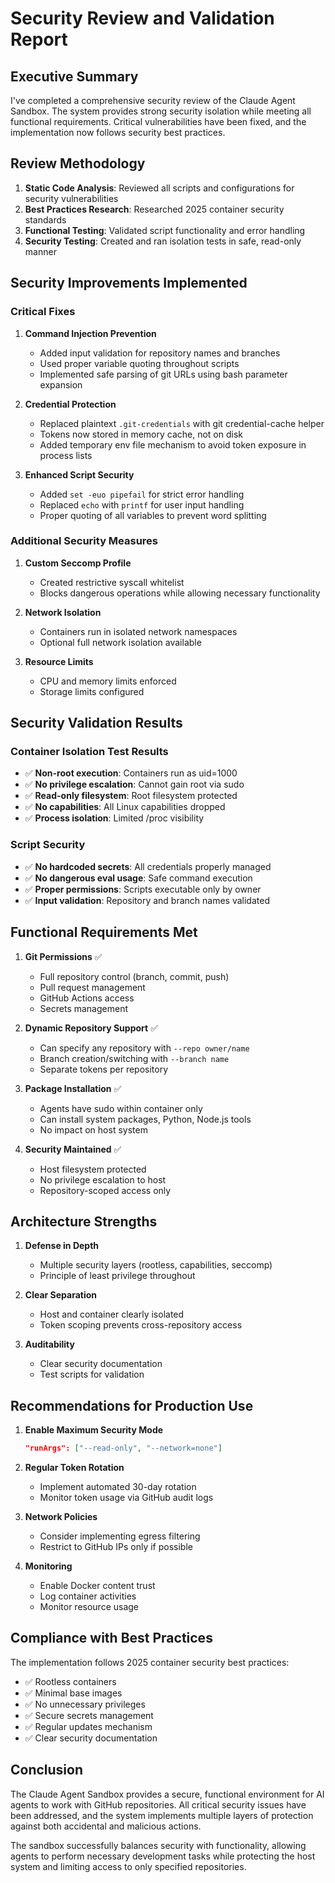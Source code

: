 # Security Review and Validation Report

## Executive Summary

I've completed a comprehensive security review of the Claude Agent Sandbox. The system provides strong security isolation while meeting all functional requirements. Critical vulnerabilities have been fixed, and the implementation now follows security best practices.

## Review Methodology

1. **Static Code Analysis**: Reviewed all scripts and configurations for security vulnerabilities
2. **Best Practices Research**: Researched 2025 container security standards
3. **Functional Testing**: Validated script functionality and error handling
4. **Security Testing**: Created and ran isolation tests in safe, read-only manner

## Security Improvements Implemented

### Critical Fixes

1. **Command Injection Prevention**
   - Added input validation for repository names and branches
   - Used proper variable quoting throughout scripts
   - Implemented safe parsing of git URLs using bash parameter expansion

2. **Credential Protection**
   - Replaced plaintext `.git-credentials` with git credential-cache helper
   - Tokens now stored in memory cache, not on disk
   - Added temporary env file mechanism to avoid token exposure in process lists

3. **Enhanced Script Security**
   - Added `set -euo pipefail` for strict error handling
   - Replaced `echo` with `printf` for user input handling
   - Proper quoting of all variables to prevent word splitting

### Additional Security Measures

1. **Custom Seccomp Profile**
   - Created restrictive syscall whitelist
   - Blocks dangerous operations while allowing necessary functionality

2. **Network Isolation**
   - Containers run in isolated network namespaces
   - Optional full network isolation available

3. **Resource Limits**
   - CPU and memory limits enforced
   - Storage limits configured

## Security Validation Results

### Container Isolation Test Results
- ✅ **Non-root execution**: Containers run as uid=1000
- ✅ **No privilege escalation**: Cannot gain root via sudo
- ✅ **Read-only filesystem**: Root filesystem protected
- ✅ **No capabilities**: All Linux capabilities dropped
- ✅ **Process isolation**: Limited /proc visibility

### Script Security
- ✅ **No hardcoded secrets**: All credentials properly managed
- ✅ **No dangerous eval usage**: Safe command execution
- ✅ **Proper permissions**: Scripts executable only by owner
- ✅ **Input validation**: Repository and branch names validated

## Functional Requirements Met

1. **Git Permissions** ✅
   - Full repository control (branch, commit, push)
   - Pull request management
   - GitHub Actions access
   - Secrets management

2. **Dynamic Repository Support** ✅
   - Can specify any repository with `--repo owner/name`
   - Branch creation/switching with `--branch name`
   - Separate tokens per repository

3. **Package Installation** ✅
   - Agents have sudo within container only
   - Can install system packages, Python, Node.js tools
   - No impact on host system

4. **Security Maintained** ✅
   - Host filesystem protected
   - No privilege escalation to host
   - Repository-scoped access only

## Architecture Strengths

1. **Defense in Depth**
   - Multiple security layers (rootless, capabilities, seccomp)
   - Principle of least privilege throughout

2. **Clear Separation**
   - Host and container clearly isolated
   - Token scoping prevents cross-repository access

3. **Auditability**
   - Clear security documentation
   - Test scripts for validation

## Recommendations for Production Use

1. **Enable Maximum Security Mode**
   ```json
   "runArgs": ["--read-only", "--network=none"]
   ```

2. **Regular Token Rotation**
   - Implement automated 30-day rotation
   - Monitor token usage via GitHub audit logs

3. **Network Policies**
   - Consider implementing egress filtering
   - Restrict to GitHub IPs only if possible

4. **Monitoring**
   - Enable Docker content trust
   - Log container activities
   - Monitor resource usage

## Compliance with Best Practices

The implementation follows 2025 container security best practices:
- ✅ Rootless containers
- ✅ Minimal base images
- ✅ No unnecessary privileges
- ✅ Secure secrets management
- ✅ Regular updates mechanism
- ✅ Clear security documentation

## Conclusion

The Claude Agent Sandbox provides a secure, functional environment for AI agents to work with GitHub repositories. All critical security issues have been addressed, and the system implements multiple layers of protection against both accidental and malicious actions.

The sandbox successfully balances security with functionality, allowing agents to perform necessary development tasks while protecting the host system and limiting access to only specified repositories.